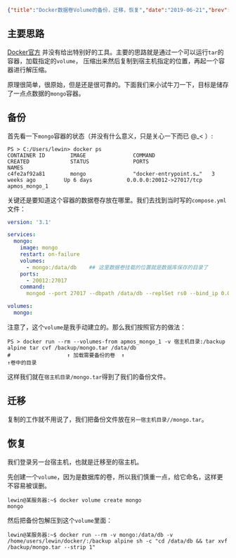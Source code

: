 ```json lw-blog-meta
{"title":"Docker数据卷Volume的备份，迁移，恢复","date":"2019-06-21","brev":"之前仗着 Docker 强大的特性，直接就在自己的桌面电脑上起了很多服务。但是为了公司长远考虑，还是要把这些容器迁移到服务器中。","tags":["Docker"],"path":"blog/2019/190621-Docker数据卷Volume的备份迁移与恢复.md"}
```



## 主要思路

[Docker官方](https://docs.docker.com/storage/volumes/#backup-restore-or-migrate-data-volumes)
并没有给出特别好的工具。主要的思路就是通过一个可以运行`tar`的容器，加载指定的`volume`，
压缩出来然后复制到宿主机指定的位置，再起一个容器进行解压缩。

原理很简单，很原始，但是还是很可靠的。下面我们来小试牛刀一下，目标是储存了一点点数据的`mongo`容器。

## 备份

首先看一下`mongo`容器的状态（并没有什么意义，只是关心一下而已 @_< ）:

```shell-session
PS > C:/Users/lewin> docker ps
CONTAINER ID        IMAGE               COMMAND                  CREATED             STATUS              PORTS                      NAMES
c4fe2af92a81        mongo               "docker-entrypoint.s…"   3 weeks ago         Up 6 days           0.0.0.0:20012->27017/tcp   apmos_mongo_1
```

关键还是要知道这个容器的数据卷存放在哪里。我们去找到当时写的`compose.yml`文件：

```yaml
version: '3.1'

services:
  mongo:
    image: mongo
    restart: on-failure
    volumes:
      - mongo:/data/db    ## 这里数据卷挂载的位置就是数据库保存的目录了
    ports:
      - 20012:27017
    command:
      mongod --port 27017 --dbpath /data/db --replSet rs0 --bind_ip 0.0.0.0

volumes:
  mongo:
```

注意了，这个`volume`是我手动建立的。那么我们按照官方的做法：

```shell-session
PS > docker run --rm --volumes-from apmos_mongo_1 -v 宿主机目录:/backup alpine tar cvf /backup/mongo.tar /data/db
#                  ↑ 加载需要备份的卷  ↑                                                               ↑卷中的目录

```

这样我们就在`宿主机目录/mongo.tar`得到了我们的备份文件。

## 迁移

复制的工作就不用说了，我们把备份文件放在`另一宿主机目录//mongo.tar`。

## 恢复

我们登录另一台宿主机，也就是迁移至的宿主机。

先创建一个`volume`，因为是数据库的卷，所以我们慎重一点，给它命名，这样更不容易被误删。

```shell-session
lewin@某服务器:~$ docker volume create mongo
mongo

```

然后把备份包解压到这个`volume`里面：

```shell-session
lewin@某服务器:~$ docker run --rm -v mongo:/data/db -v /home/users/lewin/docker/:/backup alpine sh -c "cd /data/db && tar xvf /backup/mongo.tar --strip 1"

```
